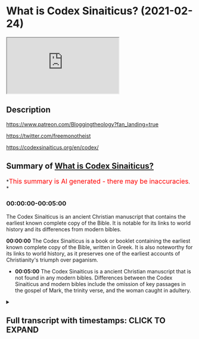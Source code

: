 # What is Codex Sinaiticus? (2021-02-24)

<iframe loading='lazy' allow='autoplay' src='https://www.youtube.com/embed/AWyVj0R2jhU'></iframe>

## Description

<https://www.patreon.com/Bloggingtheology?fan_landing=true>

<https://twitter.com/freemonotheist>

<https://codexsinaiticus.org/en/codex/>

## Summary of [What is Codex Sinaiticus?](https://www.youtube.com/watch?v=AWyVj0R2jhU)

*<span style="color:red; font-size:125%">This summary is AI generated - there may be inaccuracies</span>. *

### <a onclick="modifyYTiframeseektime('0')">00:00:00-00:05:00</a>

The Codex Sinaiticus is an ancient Christian manuscript that contains the earliest known complete copy of the Bible. It is notable for its links to world history and its differences from modern bibles.

**<a onclick="modifyYTiframeseektime('0')">00:00:00</a>** The Codex Sinaiticus is a book or booklet containing the earliest known complete copy of the Bible, written in Greek. It is also noteworthy for its links to world history, as it preserves one of the earliest accounts of Christianity's triumph over paganism.

* **<a onclick="modifyYTiframeseektime('300')">00:05:00</a>** The Codex Sinaiticus is a ancient Christian manuscript that is not found in any modern bibles. Differences between the Codex Sinaiticus and modern bibles include the omission of key passages in the gospel of Mark, the trinity verse, and the woman caught in adultery.

<details><summary><h2>Full transcript with timestamps: CLICK TO EXPAND</h2></summary>

<a onclick="modifyYTiframeseektime('1')">0:00:01</a> what is the codex sinaiticus  
<a onclick="modifyYTiframeseektime('3')">0:00:03</a> and why does it matter to us today i  
<a onclick="modifyYTiframeseektime('6')">0:00:06</a> think it matters  
<a onclick="modifyYTiframeseektime('7')">0:00:07</a> for two really important reasons which  
<a onclick="modifyYTiframeseektime('9')">0:00:09</a> i'll come to  
<a onclick="modifyYTiframeseektime('10')">0:00:10</a> shortly but firstly what is it what is  
<a onclick="modifyYTiframeseektime('13')">0:00:13</a> the codex sinaiticus  
<a onclick="modifyYTiframeseektime('15')">0:00:15</a> to answer that question i'm going to  
<a onclick="modifyYTiframeseektime('17')">0:00:17</a> read from  
<a onclick="modifyYTiframeseektime('18')">0:00:18</a> in a monastery library preserving codex  
<a onclick="modifyYTiframeseektime('20')">0:00:20</a> sinaiticus and the greek  
<a onclick="modifyYTiframeseektime('22')">0:00:22</a> written heritage this is a  
<a onclick="modifyYTiframeseektime('25')">0:00:25</a> book or booklet produced by the british  
<a onclick="modifyYTiframeseektime('27')">0:00:27</a> library  
<a onclick="modifyYTiframeseektime('28')">0:00:28</a> here in london about a mile and a half  
<a onclick="modifyYTiframeseektime('30')">0:00:30</a> from where i am sitting  
<a onclick="modifyYTiframeseektime('32')">0:00:32</a> and they house they store and preserve  
<a onclick="modifyYTiframeseektime('34')">0:00:34</a> the codex sinaiticus it's usually on  
<a onclick="modifyYTiframeseektime('36')">0:00:36</a> display i've seen it many times  
<a onclick="modifyYTiframeseektime('38')">0:00:38</a> unfortunately the moment it's closed  
<a onclick="modifyYTiframeseektime('40')">0:00:40</a> like so many other things  
<a onclick="modifyYTiframeseektime('42')">0:00:42</a> but i hope one day it'll be open and we  
<a onclick="modifyYTiframeseektime('43')">0:00:43</a> can see it again there is a website  
<a onclick="modifyYTiframeseektime('46')">0:00:46</a> dedicated to this text the codex  
<a onclick="modifyYTiframeseektime('48')">0:00:48</a> sinaiticus  
<a onclick="modifyYTiframeseektime('50')">0:00:50</a> produced by the british library and i'll  
<a onclick="modifyYTiframeseektime('51')">0:00:51</a> link to it in the description  
<a onclick="modifyYTiframeseektime('53')">0:00:53</a> below so firstly what is it well  
<a onclick="modifyYTiframeseektime('56')">0:00:56</a> the codex sinaiticus is a treasure  
<a onclick="modifyYTiframeseektime('59')">0:00:59</a> beyond price often described in  
<a onclick="modifyYTiframeseektime('62')">0:01:02</a> superlatives  
<a onclick="modifyYTiframeseektime('64')">0:01:04</a> this handwritten book is hard to  
<a onclick="modifyYTiframeseektime('67')">0:01:07</a> overestimate for its deep and continuing  
<a onclick="modifyYTiframeseektime('69')">0:01:09</a> significance  
<a onclick="modifyYTiframeseektime('71')">0:01:11</a> for many scholars it is the preeminent  
<a onclick="modifyYTiframeseektime('73')">0:01:13</a> christian bible  
<a onclick="modifyYTiframeseektime('75')">0:01:15</a> known to them as aleph that's the first  
<a onclick="modifyYTiframeseektime('77')">0:01:17</a> letter of the hebrew alphabet  
<a onclick="modifyYTiframeseektime('79')">0:01:19</a> or number one amongst christians  
<a onclick="modifyYTiframeseektime('82')">0:01:22</a> worldwide it is renowned for containing  
<a onclick="modifyYTiframeseektime('85')">0:01:25</a> the earliest complete copy of the bible  
<a onclick="modifyYTiframeseektime('88')">0:01:28</a> of the new testament so this is uh not  
<a onclick="modifyYTiframeseektime('91')">0:01:31</a> the original this is a  
<a onclick="modifyYTiframeseektime('92')">0:01:32</a> copy but it's the very very earliest  
<a onclick="modifyYTiframeseektime('94')">0:01:34</a> that we have  
<a onclick="modifyYTiframeseektime('96')">0:01:36</a> arguably it is also the earliest  
<a onclick="modifyYTiframeseektime('98')">0:01:38</a> christian  
<a onclick="modifyYTiframeseektime('99')">0:01:39</a> bible the ultimate antecedent of all  
<a onclick="modifyYTiframeseektime('102')">0:01:42</a> printed editions of the bible in  
<a onclick="modifyYTiframeseektime('105')">0:01:45</a> whatever language  
<a onclick="modifyYTiframeseektime('106')">0:01:46</a> anywhere in the world as one of the  
<a onclick="modifyYTiframeseektime('109')">0:01:49</a> earliest  
<a onclick="modifyYTiframeseektime('109')">0:01:49</a> luxury codices that's bound books  
<a onclick="modifyYTiframeseektime('113')">0:01:53</a> codices is plural for books codex is  
<a onclick="modifyYTiframeseektime('116')">0:01:56</a> singular  
<a onclick="modifyYTiframeseektime('117')">0:01:57</a> for book uh it's one of the earliest to  
<a onclick="modifyYTiframeseektime('119')">0:01:59</a> survive  
<a onclick="modifyYTiframeseektime('120')">0:02:00</a> from history in the ancient world the  
<a onclick="modifyYTiframeseektime('122')">0:02:02</a> codex  
<a onclick="modifyYTiframeseektime('123')">0:02:03</a> forms one of the most important  
<a onclick="modifyYTiframeseektime('125')">0:02:05</a> landmarks in the history  
<a onclick="modifyYTiframeseektime('127')">0:02:07</a> of the book what is more is pages offer  
<a onclick="modifyYTiframeseektime('130')">0:02:10</a> some of the most direct links with a  
<a onclick="modifyYTiframeseektime('133')">0:02:13</a> crucial turning point in world history  
<a onclick="modifyYTiframeseektime('135')">0:02:15</a> the triumph of the emperor constantine  
<a onclick="modifyYTiframeseektime('138')">0:02:18</a> the great  
<a onclick="modifyYTiframeseektime('139')">0:02:19</a> at the battle of the milvian bridge in  
<a onclick="modifyYTiframeseektime('141')">0:02:21</a> ad312  
<a onclick="modifyYTiframeseektime('143')">0:02:23</a> and the edict of milan in ad  
<a onclick="modifyYTiframeseektime('146')">0:02:26</a> 313 in which constantine formally  
<a onclick="modifyYTiframeseektime('149')">0:02:29</a> recognized christianity  
<a onclick="modifyYTiframeseektime('151')">0:02:31</a> and urged tolerance rather than  
<a onclick="modifyYTiframeseektime('153')">0:02:33</a> persecution of christians  
<a onclick="modifyYTiframeseektime('156')">0:02:36</a> bridging more than 1 600 years  
<a onclick="modifyYTiframeseektime('159')">0:02:39</a> codex sinaiticus is a vivid testament  
<a onclick="modifyYTiframeseektime('162')">0:02:42</a> to human invention and spiritual  
<a onclick="modifyYTiframeseektime('165')">0:02:45</a> inspiration  
<a onclick="modifyYTiframeseektime('167')">0:02:47</a> now one of the reasons it's called the  
<a onclick="modifyYTiframeseektime('169')">0:02:49</a> codex finite  
<a onclick="modifyYTiframeseektime('170')">0:02:50</a> vatic sinaiticus i should say is because  
<a onclick="modifyYTiframeseektime('173')">0:02:53</a> of where  
<a onclick="modifyYTiframeseektime('174')">0:02:54</a> it was found in the monastery of saint  
<a onclick="modifyYTiframeseektime('176')">0:02:56</a> catherine  
<a onclick="modifyYTiframeseektime('177')">0:02:57</a> on mount sinai now that's in egypt  
<a onclick="modifyYTiframeseektime('181')">0:03:01</a> and reputedly the place where moses  
<a onclick="modifyYTiframeseektime('184')">0:03:04</a> according to the book of exodus in the  
<a onclick="modifyYTiframeseektime('186')">0:03:06</a> bible received  
<a onclick="modifyYTiframeseektime('188')">0:03:08</a> revelation from god the torah and had  
<a onclick="modifyYTiframeseektime('190')">0:03:10</a> that encounter  
<a onclick="modifyYTiframeseektime('191')">0:03:11</a> with god and that's why the monastery  
<a onclick="modifyYTiframeseektime('193')">0:03:13</a> was built there probably in the early  
<a onclick="modifyYTiframeseektime('195')">0:03:15</a> 4th century to  
<a onclick="modifyYTiframeseektime('197')">0:03:17</a> commemorate that extraordinary event  
<a onclick="modifyYTiframeseektime('201')">0:03:21</a> as it survives today the codex  
<a onclick="modifyYTiframeseektime('203')">0:03:23</a> sinaiticus  
<a onclick="modifyYTiframeseektime('204')">0:03:24</a> comprises just over 400 large leaves  
<a onclick="modifyYTiframeseektime('208')">0:03:28</a> of prepared animal skin in calf so  
<a onclick="modifyYTiframeseektime('211')">0:03:31</a> the book is made about animal skin  
<a onclick="modifyYTiframeseektime('214')">0:03:34</a> on the parchment leaves is written about  
<a onclick="modifyYTiframeseektime('217')">0:03:37</a> half of the old testament  
<a onclick="modifyYTiframeseektime('219')">0:03:39</a> and apocrypha the whole of the new  
<a onclick="modifyYTiframeseektime('222')">0:03:42</a> testament  
<a onclick="modifyYTiframeseektime('223')">0:03:43</a> and two early christian texts not found  
<a onclick="modifyYTiframeseektime('226')">0:03:46</a> in modern bibles an epistle  
<a onclick="modifyYTiframeseektime('229')">0:03:49</a> described ascribed to the apostle  
<a onclick="modifyYTiframeseektime('232')">0:03:52</a> barnabas and the shepherd by the early  
<a onclick="modifyYTiframeseektime('236')">0:03:56</a> 2nd century  
<a onclick="modifyYTiframeseektime('237')">0:03:57</a> roman writer hermas now  
<a onclick="modifyYTiframeseektime('240')">0:04:00</a> there's a bit of confusion here  
<a onclick="modifyYTiframeseektime('241')">0:04:01</a> potentially because  
<a onclick="modifyYTiframeseektime('243')">0:04:03</a> many people have heard of something  
<a onclick="modifyYTiframeseektime('244')">0:04:04</a> called the gospel of barnabas and some  
<a onclick="modifyYTiframeseektime('246')">0:04:06</a> muslims think that this is  
<a onclick="modifyYTiframeseektime('248')">0:04:08</a> uh an authentic text going back to the  
<a onclick="modifyYTiframeseektime('251')">0:04:11</a> apostle barnabas  
<a onclick="modifyYTiframeseektime('252')">0:04:12</a> well i'm afraid um every scholar in the  
<a onclick="modifyYTiframeseektime('255')">0:04:15</a> world who's ever looked at this  
<a onclick="modifyYTiframeseektime('257')">0:04:17</a> considers the gospel of barnabas that we  
<a onclick="modifyYTiframeseektime('259')">0:04:19</a> have  
<a onclick="modifyYTiframeseektime('260')">0:04:20</a> access to today to be a renaissance  
<a onclick="modifyYTiframeseektime('262')">0:04:22</a> forgery  
<a onclick="modifyYTiframeseektime('263')">0:04:23</a> it doesn't go back to the first century  
<a onclick="modifyYTiframeseektime('265')">0:04:25</a> barnabas being of course  
<a onclick="modifyYTiframeseektime('266')">0:04:26</a> a companion of paul who we had a big  
<a onclick="modifyYTiframeseektime('268')">0:04:28</a> falling out with that's another story  
<a onclick="modifyYTiframeseektime('270')">0:04:30</a> so no one thinks that no one who is an  
<a onclick="modifyYTiframeseektime('272')">0:04:32</a> expert in the field thinks the gospel of  
<a onclick="modifyYTiframeseektime('274')">0:04:34</a> barnabas is authentic i'm afraid  
<a onclick="modifyYTiframeseektime('277')">0:04:37</a> but the epistle of barnabas the letter  
<a onclick="modifyYTiframeseektime('279')">0:04:39</a> of barnabas  
<a onclick="modifyYTiframeseektime('280')">0:04:40</a> goes back to the uh the second century  
<a onclick="modifyYTiframeseektime('283')">0:04:43</a> or or earlier  
<a onclick="modifyYTiframeseektime('284')">0:04:44</a> and is found in this codex and was  
<a onclick="modifyYTiframeseektime('286')">0:04:46</a> considered part of the bible the new  
<a onclick="modifyYTiframeseektime('288')">0:04:48</a> testament  
<a onclick="modifyYTiframeseektime('289')">0:04:49</a> inspired by god and then we have this  
<a onclick="modifyYTiframeseektime('292')">0:04:52</a> thing called the shepherd of  
<a onclick="modifyYTiframeseektime('293')">0:04:53</a> the shepherd of hermes hermes was an  
<a onclick="modifyYTiframeseektime('295')">0:04:55</a> early second century roman  
<a onclick="modifyYTiframeseektime('298')">0:04:58</a> guy and his uh work uh his  
<a onclick="modifyYTiframeseektime('301')">0:05:01</a> uh is considered scripture by many in  
<a onclick="modifyYTiframeseektime('304')">0:05:04</a> the early church  
<a onclick="modifyYTiframeseektime('305')">0:05:05</a> as well but you will not find it  
<a onclick="modifyYTiframeseektime('308')">0:05:08</a> anywhere  
<a onclick="modifyYTiframeseektime('308')">0:05:08</a> in modern bibles this is my modern bible  
<a onclick="modifyYTiframeseektime('310')">0:05:10</a> and you will not find it anywhere here  
<a onclick="modifyYTiframeseektime('312')">0:05:12</a> or any other modern bible in the world  
<a onclick="modifyYTiframeseektime('315')">0:05:15</a> and this is one of the points i wanted  
<a onclick="modifyYTiframeseektime('317')">0:05:17</a> to  
<a onclick="modifyYTiframeseektime('317')">0:05:17</a> uh make about the significance of this  
<a onclick="modifyYTiframeseektime('319')">0:05:19</a> text and i'll come back to that in a  
<a onclick="modifyYTiframeseektime('320')">0:05:20</a> second  
<a onclick="modifyYTiframeseektime('322')">0:05:22</a> all of these texts in the new testament  
<a onclick="modifyYTiframeseektime('324')">0:05:24</a> of course are in greek  
<a onclick="modifyYTiframeseektime('326')">0:05:26</a> uh and the this is it appears in the  
<a onclick="modifyYTiframeseektime('328')">0:05:28</a> original  
<a onclick="modifyYTiframeseektime('329')">0:05:29</a> um vernacular language the language that  
<a onclick="modifyYTiframeseektime('331')">0:05:31</a> people spoke in the  
<a onclick="modifyYTiframeseektime('333')">0:05:33</a> roman empire which was called coiner  
<a onclick="modifyYTiframeseektime('335')">0:05:35</a> greek  
<a onclick="modifyYTiframeseektime('336')">0:05:36</a> so uh just ex uh  
<a onclick="modifyYTiframeseektime('339')">0:05:39</a> there's no there's no confusion the the  
<a onclick="modifyYTiframeseektime('341')">0:05:41</a> romans typically didn't speak latin they  
<a onclick="modifyYTiframeseektime('343')">0:05:43</a> spoke greek  
<a onclick="modifyYTiframeseektime('345')">0:05:45</a> uh coin or greek and the old testament  
<a onclick="modifyYTiframeseektime('348')">0:05:48</a> in this version is also in greek  
<a onclick="modifyYTiframeseektime('350')">0:05:50</a> although  
<a onclick="modifyYTiframeseektime('350')">0:05:50</a> it's in a slightly different form of  
<a onclick="modifyYTiframeseektime('353')">0:05:53</a> greek called the septuagint  
<a onclick="modifyYTiframeseektime('355')">0:05:55</a> and that goes back to the second and  
<a onclick="modifyYTiframeseektime('356')">0:05:56</a> third centuries bc when it was  
<a onclick="modifyYTiframeseektime('358')">0:05:58</a> translated  
<a onclick="modifyYTiframeseektime('359')">0:05:59</a> and in amongst these books in the codex  
<a onclick="modifyYTiframeseektime('362')">0:06:02</a> santiagos are  
<a onclick="modifyYTiframeseektime('363')">0:06:03</a> tobit judith 1 and 4 maccabees the book  
<a onclick="modifyYTiframeseektime('366')">0:06:06</a> of wisdom the book of tobit  
<a onclick="modifyYTiframeseektime('368')">0:06:08</a> and 2 esdras now all these books  
<a onclick="modifyYTiframeseektime('371')">0:06:11</a> are in the modern catholic canon well  
<a onclick="modifyYTiframeseektime('374')">0:06:14</a> apart from four maccabees they've only  
<a onclick="modifyYTiframeseektime('376')">0:06:16</a> got  
<a onclick="modifyYTiframeseektime('376')">0:06:16</a> one and two maccabees four maccabees is  
<a onclick="modifyYTiframeseektime('379')">0:06:19</a> in the orthodox canon the russian and  
<a onclick="modifyYTiframeseektime('381')">0:06:21</a> greek orthodox  
<a onclick="modifyYTiframeseektime('382')">0:06:22</a> but what one of the points um i wanted  
<a onclick="modifyYTiframeseektime('385')">0:06:25</a> to make here  
<a onclick="modifyYTiframeseektime('386')">0:06:26</a> is the is just to emphasize that what  
<a onclick="modifyYTiframeseektime('389')">0:06:29</a> makes  
<a onclick="modifyYTiframeseektime('389')">0:06:29</a> up the bible the books that comes to con  
<a onclick="modifyYTiframeseektime('392')">0:06:32</a> that make up the canon  
<a onclick="modifyYTiframeseektime('393')">0:06:33</a> of the christian bible uh differ  
<a onclick="modifyYTiframeseektime('396')">0:06:36</a> depending on which era you're asking the  
<a onclick="modifyYTiframeseektime('399')">0:06:39</a> question of  
<a onclick="modifyYTiframeseektime('400')">0:06:40</a> and which church you're asking uh  
<a onclick="modifyYTiframeseektime('403')">0:06:43</a> christians have different bibles with  
<a onclick="modifyYTiframeseektime('404')">0:06:44</a> different books  
<a onclick="modifyYTiframeseektime('406')">0:06:46</a> even the new testament is different uh  
<a onclick="modifyYTiframeseektime('409')">0:06:49</a> in some respects has different books  
<a onclick="modifyYTiframeseektime('411')">0:06:51</a> in it so it's a much more open-ended um  
<a onclick="modifyYTiframeseektime('415')">0:06:55</a> process and it was never fixed uh like  
<a onclick="modifyYTiframeseektime('418')">0:06:58</a> the quran is with  
<a onclick="modifyYTiframeseektime('419')">0:06:59</a> a certain number of chapters that all  
<a onclick="modifyYTiframeseektime('421')">0:07:01</a> people agree on  
<a onclick="modifyYTiframeseektime('422')">0:07:02</a> and christians still disagree today on  
<a onclick="modifyYTiframeseektime('424')">0:07:04</a> which books go up the bi  
<a onclick="modifyYTiframeseektime('426')">0:07:06</a> make up the bible and this has doctrinal  
<a onclick="modifyYTiframeseektime('428')">0:07:08</a> implications because the catholic canon  
<a onclick="modifyYTiframeseektime('430')">0:07:10</a> includes one maccabees for example which  
<a onclick="modifyYTiframeseektime('434')">0:07:14</a> um they understand to teach the doctrine  
<a onclick="modifyYTiframeseektime('436')">0:07:16</a> of purgatory  
<a onclick="modifyYTiframeseektime('437')">0:07:17</a> and the legitimacy of praying to saints  
<a onclick="modifyYTiframeseektime('440')">0:07:20</a> that's a different subject  
<a onclick="modifyYTiframeseektime('441')">0:07:21</a> so it matters which books make up the  
<a onclick="modifyYTiframeseektime('443')">0:07:23</a> bible it creates  
<a onclick="modifyYTiframeseektime('445')">0:07:25</a> informs doctrine of the churches  
<a onclick="modifyYTiframeseektime('448')">0:07:28</a> so that's one of the really important  
<a onclick="modifyYTiframeseektime('450')">0:07:30</a> reasons  
<a onclick="modifyYTiframeseektime('451')">0:07:31</a> but the another reason is is what's not  
<a onclick="modifyYTiframeseektime('455')">0:07:35</a> in  
<a onclick="modifyYTiframeseektime('455')">0:07:35</a> the codex sinaiticus lots of things are  
<a onclick="modifyYTiframeseektime('458')">0:07:38</a> not in this  
<a onclick="modifyYTiframeseektime('458')">0:07:38</a> codex which are in modern bibles for  
<a onclick="modifyYTiframeseektime('460')">0:07:40</a> example  
<a onclick="modifyYTiframeseektime('461')">0:07:41</a> the really famous story of the woman  
<a onclick="modifyYTiframeseektime('464')">0:07:44</a> caught in adultery  
<a onclick="modifyYTiframeseektime('466')">0:07:46</a> in john's gospel uh chapter seven  
<a onclick="modifyYTiframeseektime('468')">0:07:48</a> chapter eight  
<a onclick="modifyYTiframeseektime('469')">0:07:49</a> which is in all modern bibles but it's  
<a onclick="modifyYTiframeseektime('471')">0:07:51</a> not in the codex sonyaticus that's  
<a onclick="modifyYTiframeseektime('474')">0:07:54</a> because it wasn't part  
<a onclick="modifyYTiframeseektime('475')">0:07:55</a> of john's gospel then another  
<a onclick="modifyYTiframeseektime('479')">0:07:59</a> thing that's missing are the  
<a onclick="modifyYTiframeseektime('480')">0:08:00</a> resurrection appearances believe it or  
<a onclick="modifyYTiframeseektime('482')">0:08:02</a> not  
<a onclick="modifyYTiframeseektime('482')">0:08:02</a> in the earliest gospel of mark there are  
<a onclick="modifyYTiframeseektime('484')">0:08:04</a> no resurrection appearances  
<a onclick="modifyYTiframeseektime('486')">0:08:06</a> in the earliest gospel according to the  
<a onclick="modifyYTiframeseektime('488')">0:08:08</a> earliest new testament  
<a onclick="modifyYTiframeseektime('490')">0:08:10</a> what else is different um there are a  
<a onclick="modifyYTiframeseektime('492')">0:08:12</a> number the famous trinity verse  
<a onclick="modifyYTiframeseektime('494')">0:08:14</a> of uh 1 john 5 7. it goes without saying  
<a onclick="modifyYTiframeseektime('498')">0:08:18</a> is not  
<a onclick="modifyYTiframeseektime('499')">0:08:19</a> in the earliest new testament we have  
<a onclick="modifyYTiframeseektime('501')">0:08:21</a> that's a  
<a onclick="modifyYTiframeseektime('502')">0:08:22</a> much much later medieval uh insertion  
<a onclick="modifyYTiframeseektime('505')">0:08:25</a> into the text now there are dozens of  
<a onclick="modifyYTiframeseektime('508')">0:08:28</a> other much  
<a onclick="modifyYTiframeseektime('508')">0:08:28</a> smaller differences which i'm not going  
<a onclick="modifyYTiframeseektime('510')">0:08:30</a> to list uh you can discover for yourself  
<a onclick="modifyYTiframeseektime('513')">0:08:33</a> if you go on the website where the codex  
<a onclick="modifyYTiframeseektime('516')">0:08:36</a> differs from  
<a onclick="modifyYTiframeseektime('517')">0:08:37</a> modern bibles um so that this  
<a onclick="modifyYTiframeseektime('520')">0:08:40</a> causes them to question the whole idea  
<a onclick="modifyYTiframeseektime('522')">0:08:42</a> of of the preservation of the bible  
<a onclick="modifyYTiframeseektime('524')">0:08:44</a> and what is and what isn't the word of  
<a onclick="modifyYTiframeseektime('526')">0:08:46</a> god which books are scripture and  
<a onclick="modifyYTiframeseektime('528')">0:08:48</a> inspired by god well  
<a onclick="modifyYTiframeseektime('529')">0:08:49</a> depends who you ask and it matters as i  
<a onclick="modifyYTiframeseektime('532')">0:08:52</a> say  
<a onclick="modifyYTiframeseektime('532')">0:08:52</a> for doctrine and some really important  
<a onclick="modifyYTiframeseektime('536')">0:08:56</a> much much love stories like the woman  
<a onclick="modifyYTiframeseektime('538')">0:08:58</a> caught in adultery  
<a onclick="modifyYTiframeseektime('539')">0:08:59</a> are simply not part of the early bible  
<a onclick="modifyYTiframeseektime('541')">0:09:01</a> manuscripts certainly not our earliest  
<a onclick="modifyYTiframeseektime('543')">0:09:03</a> one  
<a onclick="modifyYTiframeseektime('544')">0:09:04</a> and uh it was it became part of the  
<a onclick="modifyYTiframeseektime('546')">0:09:06</a> bible much later  
<a onclick="modifyYTiframeseektime('549')">0:09:09</a> so um that's all i want to say about  
<a onclick="modifyYTiframeseektime('552')">0:09:12</a> this  
<a onclick="modifyYTiframeseektime('552')">0:09:12</a> now i do recommend you look into this  
<a onclick="modifyYTiframeseektime('554')">0:09:14</a> more  
<a onclick="modifyYTiframeseektime('555')">0:09:15</a> and i just want to emphasize as i say  
<a onclick="modifyYTiframeseektime('557')">0:09:17</a> the idea that the canon of scripture is  
<a onclick="modifyYTiframeseektime('559')">0:09:19</a> not  
<a onclick="modifyYTiframeseektime('560')">0:09:20</a> fixed it depends on which church you go  
<a onclick="modifyYTiframeseektime('562')">0:09:22</a> to and what you want to believe  
<a onclick="modifyYTiframeseektime('564')">0:09:24</a> and this affects doctrine and secondly  
<a onclick="modifyYTiframeseektime('567')">0:09:27</a> that the earliest manuscript that we  
<a onclick="modifyYTiframeseektime('568')">0:09:28</a> have is missing some really key  
<a onclick="modifyYTiframeseektime('571')">0:09:31</a> passages the resurrection appearances in  
<a onclick="modifyYTiframeseektime('574')">0:09:34</a> the gospel of mark  
<a onclick="modifyYTiframeseektime('575')">0:09:35</a> the woman caught on adultery the  
<a onclick="modifyYTiframeseektime('577')">0:09:37</a> trinitarian verse and so on they're all  
<a onclick="modifyYTiframeseektime('580')">0:09:40</a> missing  
<a onclick="modifyYTiframeseektime('580')">0:09:40</a> from this manuscript and the trini and  
<a onclick="modifyYTiframeseektime('583')">0:09:43</a> the codex sonyasakas is their most  
<a onclick="modifyYTiframeseektime('585')">0:09:45</a> important single manuscript  
<a onclick="modifyYTiframeseektime('588')">0:09:48</a> in the world this is the the mother of  
<a onclick="modifyYTiframeseektime('591')">0:09:51</a> all manuscripts  
<a onclick="modifyYTiframeseektime('593')">0:09:53</a> so i hope that was of interest until  
<a onclick="modifyYTiframeseektime('595')">0:09:55</a> next time  

</details>
